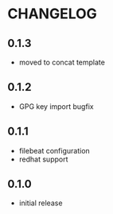 # CHANGELOG

## 0.1.3

* moved to concat template

## 0.1.2

* GPG key import bugfix

## 0.1.1

* filebeat configuration
* redhat support

## 0.1.0

* initial release
